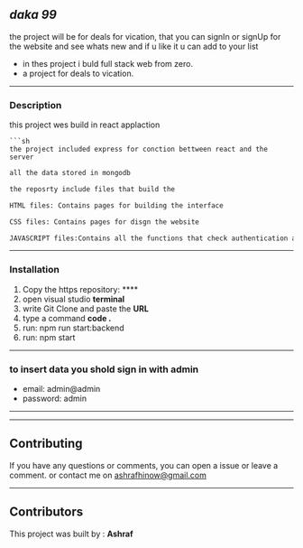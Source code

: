 
## _daka 99_

the project will be for deals for vication,
that you can signIn or signUp for the website and see whats new 
 and if u like it u can add to your list


- in thes project i buld full stack web from zero.
- a project for deals to vication.  

***
### Description
this project wes build in react applaction
```
```sh
the project included express for conction bettween react and the server
```
```sh
all the data stored in mongodb
```
```sh
the reposrty include files that build the 
```
```sh
HTML files: Contains pages for building the interface
```
```sh
CSS files: Contains pages for disgn the website
```
```sh
JAVASCRIPT files:Contains all the functions that check authentication and other operations
```

---
### Installation
1. Copy the https repository: ****
2. open visual studio **terminal**
3. write Git Clone and paste the **URL**
4. type a command **code .**
5. run: npm run start:backend
6. run: npm start

---

### to insert data you shold sign in with admin
- email: admin@admin
- password: admin

---
***
## Contributing
If you have any questions or comments, you can open a issue or leave a comment.
or contact me on ashrafhinow@gmail.com
***
## Contributors

This project was built by : **Ashraf**